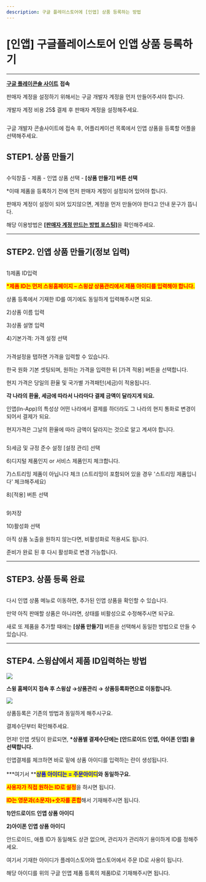```yaml
---
description: 구글 플레이스토어에 [인앱] 상품 등록하는 방법
---
```


# \[인앱] 구글플레이스토어 인앱 상품 등록하기

***



[**구글 플레이콘솔 사이트**](https://play.google.com/console/u/0/developers) **접속**&#x20;

판매자 계정을 설정하기 위해서는 구글 개발자 계정을 먼저 만들어주셔야 합니다.&#x20;

개발자 계정 비용 25$ 결제 후 판매자 계정을 설정해주세요.&#x20;

<figure><img src="../../.gitbook/assets/1.png" alt=""><figcaption></figcaption></figure>

구글 개발자 콘솔사이트에 접속 후, 어플리케이션 목록에서 인앱 상품을 등록할 어플을 선택해주세요.



## **STEP1. 상품 만들기**

<figure><img src="../../.gitbook/assets/2 (1).png" alt=""><figcaption></figcaption></figure>

수익창출 - 제품 - 인앱 상품 선택 - **\[상품 만들기] 버튼 선택**

\*이때 제품을 등록하기 전에 먼저 판매자 계정이 설정되어 있어야 합니다.

판매자 계정이 설정이 되어 있지않으면, 계정을 먼저 만들어야 한다고 안내 문구가 뜹니다.

해당 이용방법은 [**\[판매자 계정 만드는 방법 포스팅\]**](http://blog.naver.com/swing2app/221151714353)을 확인해주세요.

***



## **STEP2. 인앱 상품 만들기(정보 입력)**

<figure><img src="../../.gitbook/assets/3.png" alt=""><figcaption></figcaption></figure>

1\)제품 ID입력

<mark style="color:red;">**\*제품 ID는 먼저 스윙홈페이지 – 스윙샵 상품관리에서 제품 아이디를 입력해야 합니다.**</mark>&#x20;

상품 등록에서 기재한 ID를 여기에도 동일하게 입력해주시면 되요.&#x20;

2\)상품 이름 입력

3\)상품 설명 입력

4\)기본가격: 가격 설정 선택

<figure><img src="../../.gitbook/assets/4.png" alt=""><figcaption></figcaption></figure>

가격설정을 탭하면 가격을 입력할 수 있습니다.

한국 원화 기본 셋팅되며, 원하는 가격을 입력한 뒤 \[가격 적용] 버튼을 선택합니다.&#x20;

현지 가격은 당일의 환율 및 국가별 가격패턴(세금)이 적용됩니다.&#x20;

**각 나라의 환율, 세금에 따라서 나라마다 결제 금액이 달라지게 되요.**

인앱(In-App)의 특성상 어떤 나라에서 결제를 하더라도 그 나라의 현지 통화로 변경이 되어서 결제가 되요.

현지가격은 그날의 환율에 따라 금액이 달라지는 것으로 알고 계셔야 합니다.



<figure><img src="../../.gitbook/assets/5 (1).png" alt=""><figcaption></figcaption></figure>

5\)세금 및 규정 준수 설정 \[설정 관리] 선택

6\)디지털 제품인지 or 서비스 제품인지 체크합니다.

7\)스트리밍 제품이 아닙니다 체크 (스트리밍이 포함되어 있을 경우 '스트리밍 제품입니다' 체크해주세요)

8\)\[적용] 버튼 선택



<figure><img src="../../.gitbook/assets/6.png" alt=""><figcaption></figcaption></figure>

9\)저장&#x20;

10\)활성화 선택

아직 상품 노출을 원하지 않는다면, 비활성화로 적용셔도 됩니다.

준비가 완료 된 후 다시 활성화로 변경 가능합니다.&#x20;



***



## **STEP3. 상품 등록 완료**

<figure><img src="../../.gitbook/assets/7.png" alt=""><figcaption></figcaption></figure>

다시 인앱 상품 메뉴로 이동하면, 추가된 인앱 상품을 확인할 수 있습니다.&#x20;

만약 아직 판매할 상품은 아니라면, 상태를 비활성으로 수정해주시면 되구요.

새로 또 제품을 추가할 때에는 **\[상품 만들기]** 버튼을 선택해서 동일한 방법으로 만들 수 있습니다.

***



## **STEP4. 스윙샵에서 제품 ID입력하는 방법**

![](https://wp.swing2app.co.kr/wp-content/uploads/2018/10/%EC%8A%A4%EC%9C%99%EC%83%B5\_%EC%A0%9C%ED%92%88%EC%95%84%EC%9D%B4%EB%94%941.png)

**스윙 홈페이지 접속 후 스윙샵 →상품관리 → 상품등록화면으로 이동합니다.**

![](https://wp.swing2app.co.kr/wp-content/uploads/2018/10/%EC%8A%A4%EC%9C%99%EC%83%B5%EC%A0%9C%ED%92%88%EC%95%84%EC%9D%B4%EB%94%942.png)

상품등록은 기존의 방법과 동일하게 해주시구요.

결제수단부터 확인해주세요.

먼저! 인앱 셋팅이 완료되면, **\*상품별 결제수단에는 \[안드로이드 인앱, 아이폰 인앱] 을 선택합니다.**

인앱결제를 체크하면 바로 밑에 상품 아이디를 입력하는 란이 생성됩니다.\
\
**\*여기서 **<mark style="color:blue;">**상품 아이디는 = 주문아이디**</mark>**와 동일하구요.**

<mark style="color:red;">**사용자가 직접 원하는 ID로 설정**</mark>을 하시면 됩니다.

<mark style="color:red;">**ID는 영문과(소문자)+숫자를 혼합**</mark>해서 기재해주시면 됩니다.&#x20;

**1)안드로이드 인앱 상품 아이디**

**2)아이폰 인앱 상품 아이디**

&#x20;

안드로이드, 애플 ID가 동일해도 상관 없으며,  관리자가 관리하기 용이하게 ID를 정해주세요.

여기서 기재한 아이디가 플레이스토어와 앱스토어에서 주문 ID로 사용이 됩니다.

해당 아이디를 위의 구글 인앱 제품 등록의 제품ID로 기재해주시면 됩니다.
